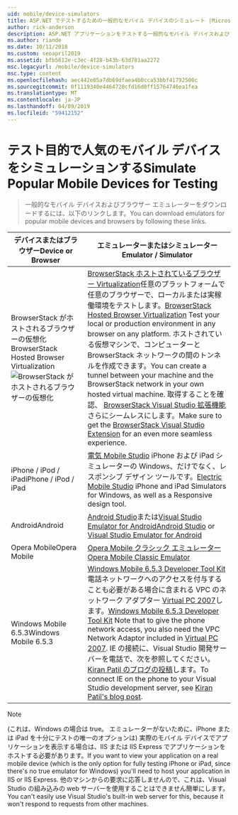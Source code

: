 ```yaml
---
uid: mobile/device-simulators
title: ASP.NET でテストするための一般的なモバイル デバイスのシミュレート |Microsoft Docs
author: rick-anderson
description: ASP.NET アプリケーションをテストする一般的なモバイル デバイスおよびブラウザー エミュレーターをダウンロードします。 IPhone、Android、BrowserStack などが含まれています。
ms.author: riande
ms.date: 10/11/2018
ms.custom: seoapril2019
ms.assetid: bfb5612e-c3ec-4f28-b43b-63d781aa2272
msc.legacyurl: /mobile/device-simulators
msc.type: content
ms.openlocfilehash: aec442e05a7db69dfaea4b0cca53bbf41792500c
ms.sourcegitcommit: 0f1119340e4464720cfd16d0ff15764746ea1fea
ms.translationtype: MT
ms.contentlocale: ja-JP
ms.lasthandoff: 04/09/2019
ms.locfileid: "59412152"
---
```

# <a name="simulate-popular-mobile-devices-for-testing"></a><span data-ttu-id="a76ca-104">テスト目的で人気のモバイル デバイスをシミュレーションする</span><span class="sxs-lookup"><span data-stu-id="a76ca-104">Simulate Popular Mobile Devices for Testing</span></span>

> <span data-ttu-id="a76ca-105">一般的なモバイル デバイスおよびブラウザー エミュレーターをダウンロードするには、以下のリンクします。</span><span class="sxs-lookup"><span data-stu-id="a76ca-105">You can download emulators for popular mobile devices and browsers by following these links.</span></span>

| <span data-ttu-id="a76ca-106">デバイスまたはブラウザー</span><span class="sxs-lookup"><span data-stu-id="a76ca-106">Device or Browser</span></span> | <span data-ttu-id="a76ca-107">エミュレーターまたはシミュレーター</span><span class="sxs-lookup"><span data-stu-id="a76ca-107">Emulator / Simulator</span></span> |
| --- | --- |
| <span data-ttu-id="a76ca-108">BrowserStack がホストされるブラウザーの仮想化</span><span class="sxs-lookup"><span data-stu-id="a76ca-108">BrowserStack Hosted Browser Virtualization</span></span> ![BrowserStack がホストされるブラウザーの仮想化](device-simulators/_static/image1.png) | <span data-ttu-id="a76ca-110">[BrowserStack ホストされているブラウザー Virtualization](http://browserstack.com)任意のプラットフォームで任意のブラウザーで、ローカルまたは実稼働環境をテストします。</span><span class="sxs-lookup"><span data-stu-id="a76ca-110">[BrowserStack Hosted Browser Virtualization](http://browserstack.com) Test your local or production environment in any browser on any platform.</span></span> <span data-ttu-id="a76ca-111">ホストされている仮想マシンで、コンピューターと BrowserStack ネットワークの間のトンネルを作成できます。</span><span class="sxs-lookup"><span data-stu-id="a76ca-111">You can create a tunnel between your machine and the BrowserStack network in your own hosted virtual machine.</span></span> <span data-ttu-id="a76ca-112">取得することを確認、 [BrowserStack Visual Studio 拡張機能](https://marketplace.visualstudio.com/items?itemName=browserstackcom.BrowserStack)さらにシームレスにします。</span><span class="sxs-lookup"><span data-stu-id="a76ca-112">Make sure to get the [BrowserStack Visual Studio Extension](https://marketplace.visualstudio.com/items?itemName=browserstackcom.BrowserStack) for an even more seamless experience.</span></span> |
| <span data-ttu-id="a76ca-113">iPhone / iPod / iPad</span><span class="sxs-lookup"><span data-stu-id="a76ca-113">iPhone / iPod / iPad</span></span> | <span data-ttu-id="a76ca-114">[電気 Mobile Studio](http://www.electricplum.com/studio.aspx) iPhone および iPad シミュレーターの Windows、だけでなく、レスポンシブ デザイン ツールです。</span><span class="sxs-lookup"><span data-stu-id="a76ca-114">[Electric Mobile Studio](http://www.electricplum.com/studio.aspx) iPhone and iPad Simulators for Windows, as well as a Responsive design tool.</span></span> |
| <span data-ttu-id="a76ca-115">Android</span><span class="sxs-lookup"><span data-stu-id="a76ca-115">Android</span></span> | <span data-ttu-id="a76ca-116">[Android Studio](https://developer.android.com/studio/)または[Visual Studio Emulator for Android](https://visualstudio.microsoft.com/vs/msft-android-emulator/)</span><span class="sxs-lookup"><span data-stu-id="a76ca-116">[Android Studio](https://developer.android.com/studio/) or [Visual Studio Emulator for Android](https://visualstudio.microsoft.com/vs/msft-android-emulator/)</span></span> |
| <span data-ttu-id="a76ca-117">Opera Mobile</span><span class="sxs-lookup"><span data-stu-id="a76ca-117">Opera Mobile</span></span> | [<span data-ttu-id="a76ca-118">Opera Mobile クラシック エミュレーター</span><span class="sxs-lookup"><span data-stu-id="a76ca-118">Opera Mobile Classic Emulator</span></span>](https://www.opera.com/developer/mobile-emulator) |
| <span data-ttu-id="a76ca-119">Windows Mobile 6.5.3</span><span class="sxs-lookup"><span data-stu-id="a76ca-119">Windows Mobile 6.5.3</span></span> | <span data-ttu-id="a76ca-120">[Windows Mobile 6.5.3 Developer Tool Kit](https://www.microsoft.com/downloads/en/details.aspx?FamilyID=c0213f68-2e01-4e5c-a8b2-35e081dcf1ca&amp;displaylang=en)電話ネットワークへのアクセスを付与することも必要がある場合に含まれる VPC のネットワーク アダプター [Virtual PC 2007](https://www.microsoft.com/downloads/en/details.aspx?FamilyID=04d26402-3199-48a3-afa2-2dc0b40a73b6&amp;DisplayLang=en)します。</span><span class="sxs-lookup"><span data-stu-id="a76ca-120">[Windows Mobile 6.5.3 Developer Tool Kit](https://www.microsoft.com/downloads/en/details.aspx?FamilyID=c0213f68-2e01-4e5c-a8b2-35e081dcf1ca&amp;displaylang=en) Note that to give the phone network access, you also need the VPC Network Adaptor included in [Virtual PC 2007](https://www.microsoft.com/downloads/en/details.aspx?FamilyID=04d26402-3199-48a3-afa2-2dc0b40a73b6&amp;DisplayLang=en).</span></span> <span data-ttu-id="a76ca-121">IE の接続に、Visual Studio 開発サーバーを電話で、次を参照してください。 [Kiran Patil のブログの投稿](http://kiranpatils.wordpress.com/2009/11/19/access-internetlocal-website-from-your-windows-mobile-device-emulators/)します。</span><span class="sxs-lookup"><span data-stu-id="a76ca-121">To connect IE on the phone to your Visual Studio development server, see [Kiran Patil's blog post](http://kiranpatils.wordpress.com/2009/11/19/access-internetlocal-website-from-your-windows-mobile-device-emulators/).</span></span> |

> [!NOTE]
> <span data-ttu-id="a76ca-122">(これは、Windows の場合は true。 エミュレーターがないために、iPhone または iPad を十分にテストの唯一のオプションは) 実際のモバイル デバイスでアプリケーションを表示する場合は、IIS または IIS Express でアプリケーションをホストする必要があります。</span><span class="sxs-lookup"><span data-stu-id="a76ca-122">If you want to view your application on a real mobile device (which is the only option for fully testing iPhone or iPad, since there's no true emulator for Windows) you'll need to host your application in IIS or IIS Express.</span></span> <span data-ttu-id="a76ca-123">他のマシンからの要求に応答しませんので、これは、Visual Studio の組み込みの web サーバーを使用することはできません簡単にします。</span><span class="sxs-lookup"><span data-stu-id="a76ca-123">You can't easily use Visual Studio's built-in web server for this, because it won't respond to requests from other machines.</span></span>
